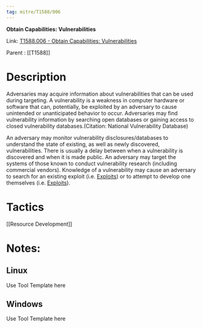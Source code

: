 ```yaml
---
tag: mitre/T1588/006
---
```


**Obtain Capabilities: Vulnerabilities**

Link: [T1588.006 - Obtain Capabilities: Vulnerabilities](https://attack.mitre.org/techniques/T1588/006)

Parent : [[T1588]]


# Description

Adversaries may acquire information about vulnerabilities that can be used during targeting. A vulnerability is a weakness in computer hardware or software that can, potentially, be exploited by an adversary to cause unintended or unanticipated behavior to occur. Adversaries may find vulnerability information by searching open databases or gaining access to closed vulnerability databases.(Citation: National Vulnerability Database)

An adversary may monitor vulnerability disclosures/databases to understand the state of existing, as well as newly discovered, vulnerabilities. There is usually a delay between when a vulnerability is discovered and when it is made public. An adversary may target the systems of those known to conduct vulnerability research (including commercial vendors). Knowledge of a vulnerability may cause an adversary to search for an existing exploit (i.e. [Exploits](https://attack.mitre.org/techniques/T1588/005)) or to attempt to develop one themselves (i.e. [Exploits](https://attack.mitre.org/techniques/T1587/004)).

# Tactics


[[Resource Development]]


# Notes:

## Linux

Use Tool Template here

## Windows

Use Tool Template here